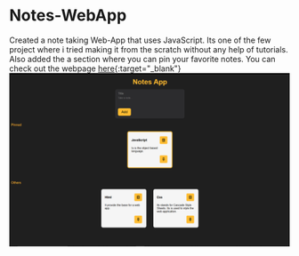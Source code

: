 # Notes-WebApp

Created a note taking Web-App that uses JavaScript. 
Its one of the few project where i tried making it from the scratch without any help of tutorials. 
Also added the a section where you can pin your favorite notes.
You can check out the webpage [here](https://notes-project31.netlify.app/){:target="_blank"}
![image alt](https://github.com/taufeeq31/Notes-WebApp/blob/main/image.png?raw=true)
